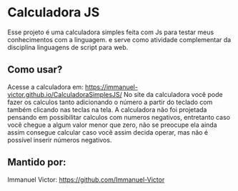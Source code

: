 # Calculadora JS
Esse projeto é uma calculadora simples feita com Js para testar meus conhecimentos com a linguagem.
e serve como atividade complementar da disciplina linguagens de script para web.

## Como usar?

Acesse a calculadora em: https://immanuel-victor.github.io/CalculadoraSimplesJS/ 
No site da calculadora você pode fazer os calculos tanto adicionando o número a partir do teclado com também clicando nas teclas na tela. A calculadora não foi projetada pensando em possibilitar calculos com numeros negativos, entretanto caso você chegue a algum valor menor que zero, não se preocupe ela ainda assim consegue calcular caso você assim decida operar, mas não é possível inserir números negativos.

## Mantido por:

Immanuel Victor: https://github.com/Immanuel-Victor